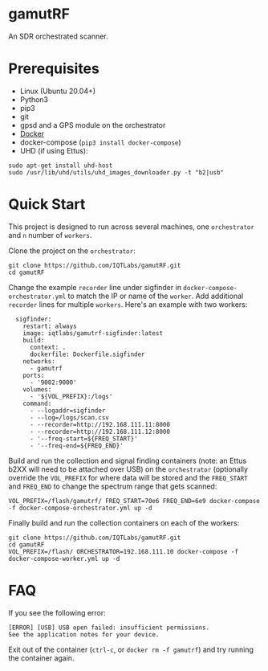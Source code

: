 # gamutRF

An SDR orchestrated scanner.

# Prerequisites

- Linux (Ubuntu 20.04+)
- Python3
- pip3
- git
- gpsd and a GPS module on the orchestrator
- [Docker](https://docs.docker.com/engine/install/ubuntu/)
- docker-compose (`pip3 install docker-compose`)
- UHD (if using Ettus):
```
sudo apt-get install uhd-host
sudo /usr/lib/uhd/utils/uhd_images_downloader.py -t "b2|usb"
```

# Quick Start

This project is designed to run across several machines, one `orchestrator` and `n` number of `workers`.

Clone the project on the `orchestrator`:
```
git clone https://github.com/IQTLabs/gamutRF.git
cd gamutRF
```

Change the example `recorder` line under sigfinder in `docker-compose-orchestrator.yml` to match the IP or name of the `worker`. Add additional `recorder` lines for multiple `workers`. Here's an example with two workers:
```
  sigfinder:
    restart: always
    image: iqtlabs/gamutrf-sigfinder:latest
    build:
      context: .
      dockerfile: Dockerfile.sigfinder
    networks:
      - gamutrf
    ports:
      - '9002:9000'
    volumes:
      - '${VOL_PREFIX}:/logs'
    command:
      - --logaddr=sigfinder
      - --log=/logs/scan.csv
      - --recorder=http://192.168.111.11:8000
      - --recorder=http://192.168.111.12:8000
      - '--freq-start=${FREQ_START}'
      - '--freq-end=${FREQ_END}'
```

Build and run the collection and signal finding containers (note: an Ettus b2XX will need to be attached over USB) on the `orchestrator` (optionally override the `VOL_PREFIX` for where data will be stored and the `FREQ_START` and `FREQ_END` to change the spectrum range that gets scanned:
```
VOL_PREFIX=/flash/gamutrf/ FREQ_START=70e6 FREQ_END=6e9 docker-compose -f docker-compose-orchestrator.yml up -d
```

Finally build and run the collection containers on each of the workers:
```
git clone https://github.com/IQTLabs/gamutRF.git
cd gamutRF
VOL_PREFIX=/flash/ ORCHESTRATOR=192.168.111.10 docker-compose -f docker-compose-worker.yml up -d
```

# FAQ

If you see the following error:
```
[ERROR] [USB] USB open failed: insufficient permissions.
See the application notes for your device.
```
Exit out of the container (`ctrl-c`, or `docker rm -f gamutrf`) and try running the container again.
